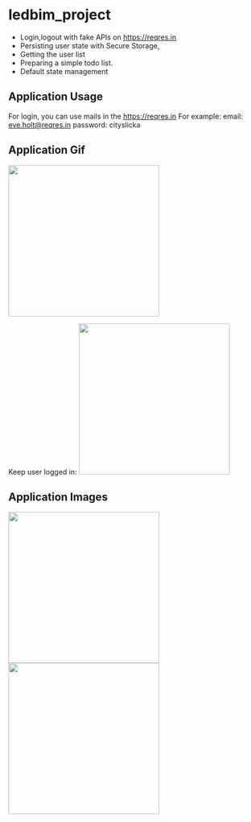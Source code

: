 # ledbim_project

- Login,logout with fake APIs on https://reqres.in
- Persisting user state with Secure Storage,
- Getting the user list
- Preparing a simple todo list.
- Default state management

## Application Usage

For login, you can use mails in the https://reqres.in
For example: 
    email: eve.holt@reqres.in
    password: cityslicka

## Application Gif
<img src="https://user-images.githubusercontent.com/43721794/217008039-8b2dd3d5-c9d0-4a01-979a-44486cb50acb.mp4" width="300"/> 

Keep user logged in:
<img src="https://user-images.githubusercontent.com/43721794/217010179-1324803a-846b-4682-a062-e452f8c9f447.mp4" width="300"/> 


## Application Images

<img src="https://user-images.githubusercontent.com/43721794/217008645-4c76cf62-1e0b-40ac-970a-53c609a86f77.png" width="300"/> <img src="https://user-images.githubusercontent.com/43721794/217008835-2751be86-9d78-4303-a137-5a13b678033d.png" width="300"/>







